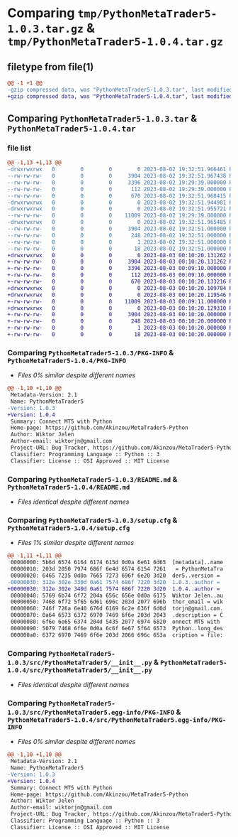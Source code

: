 # Comparing `tmp/PythonMetaTrader5-1.0.3.tar.gz` & `tmp/PythonMetaTrader5-1.0.4.tar.gz`

## filetype from file(1)

```diff
@@ -1 +1 @@
-gzip compressed data, was "PythonMetaTrader5-1.0.3.tar", last modified: Wed Aug  2 19:32:51 2023, max compression
+gzip compressed data, was "PythonMetaTrader5-1.0.4.tar", last modified: Thu Aug  3 00:10:20 2023, max compression
```

## Comparing `PythonMetaTrader5-1.0.3.tar` & `PythonMetaTrader5-1.0.4.tar`

### file list

```diff
@@ -1,13 +1,13 @@
-drwxrwxrwx   0        0        0        0 2023-08-02 19:32:51.966461 PythonMetaTrader5-1.0.3/
--rw-rw-rw-   0        0        0     3904 2023-08-02 19:32:51.967438 PythonMetaTrader5-1.0.3/PKG-INFO
--rw-rw-rw-   0        0        0     3396 2023-08-02 19:29:39.000000 PythonMetaTrader5-1.0.3/README.md
--rw-rw-rw-   0        0        0      112 2023-08-02 19:29:39.000000 PythonMetaTrader5-1.0.3/pyproject.toml
--rw-rw-rw-   0        0        0      670 2023-08-02 19:32:51.968415 PythonMetaTrader5-1.0.3/setup.cfg
-drwxrwxrwx   0        0        0        0 2023-08-02 19:32:51.944981 PythonMetaTrader5-1.0.3/src/
-drwxrwxrwx   0        0        0        0 2023-08-02 19:32:51.955721 PythonMetaTrader5-1.0.3/src/PythonMetaTrader5/
--rw-rw-rw-   0        0        0    11009 2023-08-02 19:29:39.000000 PythonMetaTrader5-1.0.3/src/PythonMetaTrader5/__init__.py
-drwxrwxrwx   0        0        0        0 2023-08-02 19:32:51.965485 PythonMetaTrader5-1.0.3/src/PythonMetaTrader5.egg-info/
--rw-rw-rw-   0        0        0     3904 2023-08-02 19:32:51.000000 PythonMetaTrader5-1.0.3/src/PythonMetaTrader5.egg-info/PKG-INFO
--rw-rw-rw-   0        0        0      248 2023-08-02 19:32:51.000000 PythonMetaTrader5-1.0.3/src/PythonMetaTrader5.egg-info/SOURCES.txt
--rw-rw-rw-   0        0        0        1 2023-08-02 19:32:51.000000 PythonMetaTrader5-1.0.3/src/PythonMetaTrader5.egg-info/dependency_links.txt
--rw-rw-rw-   0        0        0       18 2023-08-02 19:32:51.000000 PythonMetaTrader5-1.0.3/src/PythonMetaTrader5.egg-info/top_level.txt
+drwxrwxrwx   0        0        0        0 2023-08-03 00:10:20.131262 PythonMetaTrader5-1.0.4/
+-rw-rw-rw-   0        0        0     3904 2023-08-03 00:10:20.131262 PythonMetaTrader5-1.0.4/PKG-INFO
+-rw-rw-rw-   0        0        0     3396 2023-08-03 00:09:10.000000 PythonMetaTrader5-1.0.4/README.md
+-rw-rw-rw-   0        0        0      112 2023-08-03 00:09:10.000000 PythonMetaTrader5-1.0.4/pyproject.toml
+-rw-rw-rw-   0        0        0      670 2023-08-03 00:10:20.133216 PythonMetaTrader5-1.0.4/setup.cfg
+drwxrwxrwx   0        0        0        0 2023-08-03 00:10:20.109784 PythonMetaTrader5-1.0.4/src/
+drwxrwxrwx   0        0        0        0 2023-08-03 00:10:20.119546 PythonMetaTrader5-1.0.4/src/PythonMetaTrader5/
+-rw-rw-rw-   0        0        0    11009 2023-08-03 00:09:11.000000 PythonMetaTrader5-1.0.4/src/PythonMetaTrader5/__init__.py
+drwxrwxrwx   0        0        0        0 2023-08-03 00:10:20.129310 PythonMetaTrader5-1.0.4/src/PythonMetaTrader5.egg-info/
+-rw-rw-rw-   0        0        0     3904 2023-08-03 00:10:20.000000 PythonMetaTrader5-1.0.4/src/PythonMetaTrader5.egg-info/PKG-INFO
+-rw-rw-rw-   0        0        0      248 2023-08-03 00:10:20.000000 PythonMetaTrader5-1.0.4/src/PythonMetaTrader5.egg-info/SOURCES.txt
+-rw-rw-rw-   0        0        0        1 2023-08-03 00:10:20.000000 PythonMetaTrader5-1.0.4/src/PythonMetaTrader5.egg-info/dependency_links.txt
+-rw-rw-rw-   0        0        0       18 2023-08-03 00:10:20.000000 PythonMetaTrader5-1.0.4/src/PythonMetaTrader5.egg-info/top_level.txt
```

### Comparing `PythonMetaTrader5-1.0.3/PKG-INFO` & `PythonMetaTrader5-1.0.4/PKG-INFO`

 * *Files 0% similar despite different names*

```diff
@@ -1,10 +1,10 @@
 Metadata-Version: 2.1
 Name: PythonMetaTrader5
-Version: 1.0.3
+Version: 1.0.4
 Summary: Connect MT5 with Python
 Home-page: https://github.com/Akinzou/MetaTrader5-Python
 Author: Wiktor Jelen
 Author-email: wiktorjn@gmail.com
 Project-URL: Bug Tracker, https://github.com/Akinzou/MetaTrader5-Python/issues
 Classifier: Programming Language :: Python :: 3
 Classifier: License :: OSI Approved :: MIT License
```

### Comparing `PythonMetaTrader5-1.0.3/README.md` & `PythonMetaTrader5-1.0.4/README.md`

 * *Files identical despite different names*

### Comparing `PythonMetaTrader5-1.0.3/setup.cfg` & `PythonMetaTrader5-1.0.4/setup.cfg`

 * *Files 1% similar despite different names*

```diff
@@ -1,11 +1,11 @@
 00000000: 5b6d 6574 6164 6174 615d 0d0a 6e61 6d65  [metadata]..name
 00000010: 203d 2050 7974 686f 6e4d 6574 6154 7261   = PythonMetaTra
 00000020: 6465 7235 0d0a 7665 7273 696f 6e20 3d20  der5..version = 
-00000030: 312e 302e 330d 0a61 7574 686f 7220 3d20  1.0.3..author = 
+00000030: 312e 302e 340d 0a61 7574 686f 7220 3d20  1.0.4..author = 
 00000040: 5769 6b74 6f72 204a 656c 656e 0d0a 6175  Wiktor Jelen..au
 00000050: 7468 6f72 5f65 6d61 696c 203d 2077 696b  thor_email = wik
 00000060: 746f 726a 6e40 676d 6169 6c2e 636f 6d0d  torjn@gmail.com.
 00000070: 0a64 6573 6372 6970 7469 6f6e 203d 2043  .description = C
 00000080: 6f6e 6e65 6374 204d 5435 2077 6974 6820  onnect MT5 with 
 00000090: 5079 7468 6f6e 0d0a 6c6f 6e67 5f64 6573  Python..long_des
 000000a0: 6372 6970 7469 6f6e 203d 2066 696c 653a  cription = file:
```

### Comparing `PythonMetaTrader5-1.0.3/src/PythonMetaTrader5/__init__.py` & `PythonMetaTrader5-1.0.4/src/PythonMetaTrader5/__init__.py`

 * *Files identical despite different names*

### Comparing `PythonMetaTrader5-1.0.3/src/PythonMetaTrader5.egg-info/PKG-INFO` & `PythonMetaTrader5-1.0.4/src/PythonMetaTrader5.egg-info/PKG-INFO`

 * *Files 0% similar despite different names*

```diff
@@ -1,10 +1,10 @@
 Metadata-Version: 2.1
 Name: PythonMetaTrader5
-Version: 1.0.3
+Version: 1.0.4
 Summary: Connect MT5 with Python
 Home-page: https://github.com/Akinzou/MetaTrader5-Python
 Author: Wiktor Jelen
 Author-email: wiktorjn@gmail.com
 Project-URL: Bug Tracker, https://github.com/Akinzou/MetaTrader5-Python/issues
 Classifier: Programming Language :: Python :: 3
 Classifier: License :: OSI Approved :: MIT License
```

